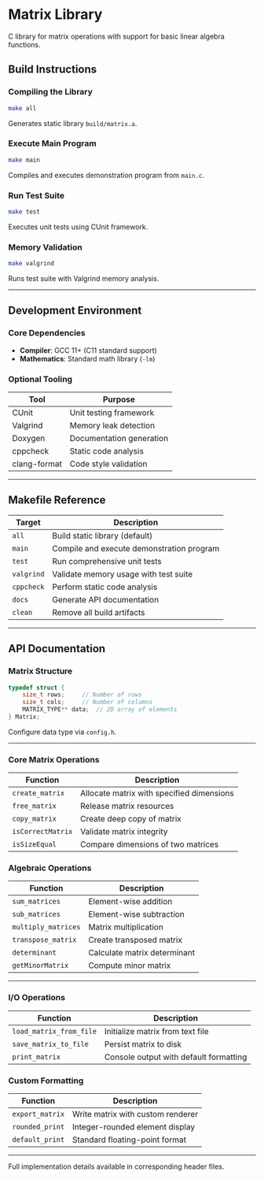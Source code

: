 # Matrix Library

C library for matrix operations with support for basic linear algebra functions.

## Build Instructions

### Compiling the Library
```bash
make all
```
Generates static library `build/matrix.a`.

### Execute Main Program
```bash
make main
```
Compiles and executes demonstration program from `main.c`.

### Run Test Suite
```bash
make test
```
Executes unit tests using CUnit framework.

### Memory Validation
```bash
make valgrind
```
Runs test suite with Valgrind memory analysis.

---

## Development Environment

### Core Dependencies
- **Compiler**: GCC 11+ (C11 standard support)
- **Mathematics**: Standard math library (`-lm`)

### Optional Tooling
| Tool          | Purpose                          |
|---------------|----------------------------------|
| CUnit         | Unit testing framework           |
| Valgrind      | Memory leak detection            |
| Doxygen       | Documentation generation         |
| cppcheck      | Static code analysis             |
| clang-format  | Code style validation            |

---

## Makefile Reference

| Target        | Description                                  |
|---------------|---------------------------------------------|
| `all`         | Build static library (default)              |
| `main`        | Compile and execute demonstration program   |
| `test`        | Run comprehensive unit tests                |
| `valgrind`    | Validate memory usage with test suite       |
| `cppcheck`    | Perform static code analysis                |
| `docs`        | Generate API documentation                  |
| `clean`       | Remove all build artifacts                 |

---

## API Documentation

### Matrix Structure
```c
typedef struct {
    size_t rows;     // Number of rows
    size_t cols;     // Number of columns
    MATRIX_TYPE** data;  // 2D array of elements
} Matrix;
```
Configure data type via `config.h`.

---

### Core Matrix Operations

| Function              | Description                                  |
|-----------------------|----------------------------------------------|
| `create_matrix`       | Allocate matrix with specified dimensions    |
| `free_matrix`         | Release matrix resources                     |
| `copy_matrix`         | Create deep copy of matrix                   |
| `isCorrectMatrix`     | Validate matrix integrity                    |
| `isSizeEqual`         | Compare dimensions of two matrices          |

### Algebraic Operations

| Function              | Description                                  |
|-----------------------|----------------------------------------------|
| `sum_matrices`        | Element-wise addition                       |
| `sub_matrices`        | Element-wise subtraction                    |
| `multiply_matrices`   | Matrix multiplication                       |
| `transpose_matrix`    | Create transposed matrix                    |
| `determinant`         | Calculate matrix determinant                |
| `getMinorMatrix`      | Compute minor matrix                        |

---

### I/O Operations

| Function              | Description                                  |
|-----------------------|----------------------------------------------|
| `load_matrix_from_file` | Initialize matrix from text file           |
| `save_matrix_to_file`  | Persist matrix to disk                     |
| `print_matrix`         | Console output with default formatting     |

### Custom Formatting

| Function              | Description                                  |
|-----------------------|----------------------------------------------|
| `export_matrix`       | Write matrix with custom renderer           |
| `rounded_print`       | Integer-rounded element display            |
| `default_print`       | Standard floating-point format             |

---

Full implementation details available in corresponding header files.
